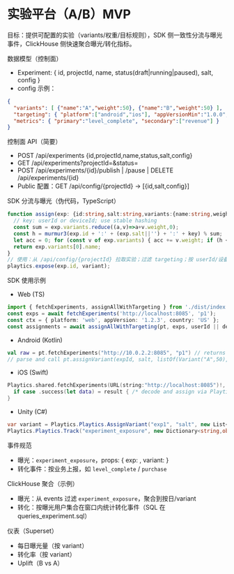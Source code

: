 # 实验平台（A/B）MVP

目标：提供可配置的实验（variants/权重/目标规则），SDK 侧一致性分流与曝光事件，ClickHouse 侧快速聚合曝光/转化指标。

数据模型（控制面）
- Experiment: { id, projectId, name, status(draft|running|paused), salt, config }
- config 示例：
```json
{
  "variants": [ {"name":"A","weight":50}, {"name":"B","weight":50} ],
  "targeting": { "platform":["android","ios"], "appVersionMin":"1.0.0", "appVersionMax":"2.0.0", "countries":["US","CN"] },
  "metrics": { "primary":"level_complete", "secondary":["revenue"] }
}
```

控制面 API（简要）
- POST /api/experiments {id,projectId,name,status,salt,config}
- GET /api/experiments?projectId=&status=
- POST /api/experiments/{id}/publish | /pause | DELETE /api/experiments/{id}
- Public 配置：GET /api/config/{projectId} → [{id,salt,config}]

SDK 分流与曝光（伪代码，TypeScript）
```ts
function assign(exp: {id:string,salt:string,variants:{name:string,weight:number}[]}, key: string): string {
  // key: userId or deviceId; use stable hashing
  const sum = exp.variants.reduce((a,v)=>a+v.weight,0);
  const h = murmur3(exp.id + ':' + (exp.salt||'') + ':' + key) % sum;
  let acc = 0; for (const v of exp.variants) { acc += v.weight; if (h < acc) return v.name; }
  return exp.variants[0].name;
}
// 使用：从 /api/config/{projectId} 拉取实验；过滤 targeting；按 userId/设备分配 variant；上报曝光
playtics.expose(exp.id, variant);
```

SDK 使用示例
- Web (TS)
```ts
import { fetchExperiments, assignAllWithTargeting } from './dist/index.js';
const exps = await fetchExperiments('http://localhost:8085', 'p1');
const ctx = { platform: 'web', appVersion: '1.2.3', country: 'US' };
const assignments = await assignAllWithTargeting(pt, exps, userId || deviceId, ctx);
```
- Android (Kotlin)
```kotlin
val raw = pt.fetchExperiments("http://10.0.2.2:8085", "p1") // returns JSON string
// parse and call pt.assignVariant(expId, salt, listOf(Variant("A",50), Variant("B",50)), userKey)
```
- iOS (Swift)
```swift
Playtics.shared.fetchExperiments(URL(string:"http://localhost:8085")!, projectId:"p1") { result in
  if case .success(let data) = result { /* decode and assign via Playtics.assignVariant */ }
}
```
- Unity (C#)
```csharp
var variant = Playtics.Playtics.AssignVariant("exp1", "salt", new List<Tuple<string,int>>{ Tuple.Create("A",50), Tuple.Create("B",50) }, userKey);
Playtics.Playtics.Track("experiment_exposure", new Dictionary<string,object>{{"exp","exp1"},{"variant",variant}});
```

事件规范
- 曝光：`experiment_exposure`，props: { exp: <id>, variant: <name> }
- 转化事件：按业务上报，如 `level_complete` / `purchase`

ClickHouse 聚合（示例）
- 曝光：从 events 过滤 `experiment_exposure`，聚合到按日/variant
- 转化：按曝光用户集合在窗口内统计转化事件（SQL 在 queries_experiment.sql）

仪表（Superset）
- 每日曝光量（按 variant）
- 转化率（按 variant）
- Uplift（B vs A）
